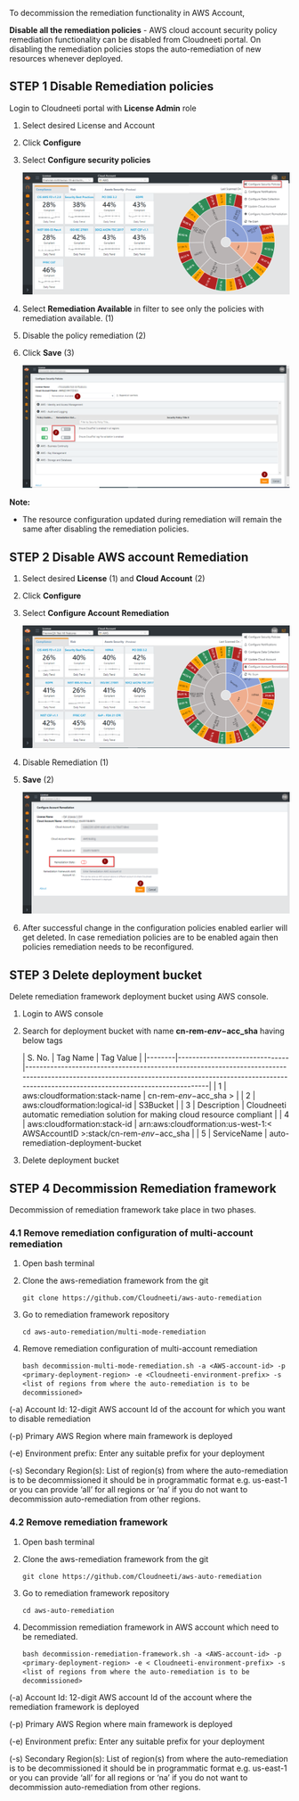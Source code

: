To decommission the remediation functionality in AWS Account,

**Disable all the remediation policies** - AWS cloud account security policy
remediation functionality can be disabled from Cloudneeti portal. On disabling
the remediation policies stops the auto-remediation of new resources whenever
deployed.

## STEP 1 Disable Remediation policies

Login to Cloudneeti portal with **License Admin** role

1.  Select desired License and Account

2.  Click **Configure**

3. Select **Configure security policies**

    ![Decommission of remediation](.././images/cloudneetiRemediation/AWS_RemediationStep5.3.png#thumbnail_1)

4. Select **Remediation Available** in filter to see only the policies with
    remediation available. (1)

5. Disable the policy remediation (2)

6. Click **Save** (3)

    ![Decommission of remediation](.././images/cloudneetiRemediation/AWS_RemediationStep5.4.png#thumbnail_1)

**Note:**

-   The resource configuration updated during remediation will remain the same
    after disabling the remediation policies.

## STEP 2 Disable AWS account Remediation

1.  Select desired **License** (1) and **Cloud Account** (2)

2.  Click **Configure**

3.  Select **Configure Account Remediation**

    ![Disable AWS account Remediation](.././images/cloudneetiRemediation/AWS_RemediationStep5.5.png#thumbnail_1)

4. Disable Remediation (1)

5. **Save** (2)

    ![Disable AWS account Remediation](.././images/cloudneetiRemediation/AWS_Decommission.png#thumbnail_1)


6. After successful change in the configuration policies enabled earlier will get deleted.
  In case remediation policies are to be enabled again then policies
  remediation needs to be reconfigured.


## STEP 3 Delete deployment bucket
 
Delete remediation framework deployment bucket using AWS console.

1. Login to AWS console

2. Search for deployment bucket with name **cn-rem-$env-$acc_sha** having below tags

    | S. No. | Tag Name                      | Tag Value                                                                                                                                                                                             |
|--------|-------------------------------|-------------------------------------------------------------------------------------------------------------------------------------------------------------------------------------------------------|
| 1      | aws:cloudformation:stack-name | cn-rem-$env-$acc_sha >                                                                                                                    |
| 2      | aws:cloudformation:logical-id | S3Bucket                                                                                                                                                                                              |
| 3      | Description                   | Cloudneeti automatic remediation solution for making cloud resource compliant                                                                                                                         |
| 4      | aws:cloudformation:stack-id   | arn:aws:cloudformation:us-west-1:< AWSAccountID >:stack/cn-rem-$env-$acc_sha   |
| 5      | ServiceName                   | auto-remediation-deployment-bucket       

3. Delete deployment bucket

## STEP 4 Decommission Remediation framework

Decommission of remediation framework take place in two phases.

### 4.1 Remove remediation configuration of multi-account remediation

1.  Open bash terminal

2.  Clone the aws-remediation framework from the git

        git clone https://github.com/Cloudneeti/aws-auto-remediation

3.  Go to remediation framework repository

        cd aws-auto-remediation/multi-mode-remediation

4.	Remove remediation configuration of multi-account remediation

        bash decommission-multi-mode-remediation.sh -a <AWS-account-id> -p <primary-deployment-region> -e <Cloudneeti-environment-prefix> -s <list of regions from where the auto-remediation is to be decommissioned>

(-a) Account Id: 12-digit AWS account Id of the account for which you want to disable remediation 

(-p) Primary AWS Region where main framework is deployed

(-e) Environment prefix: Enter any suitable prefix for your deployment

(-s) Secondary Region(s): List of region(s) from where the auto-remediation is to be decommissioned it should be in programmatic format e.g. us-east-1 or you can provide  ‘all’ for all regions or ‘na’ if you do not want to decommission auto-remediation from other regions.



### 4.2 Remove remediation framework

1.  Open bash terminal

2.  Clone the aws-remediation framework from the git

        git clone https://github.com/Cloudneeti/aws-auto-remediation

3.  Go to remediation framework repository

        cd aws-auto-remediation 

4.  Decommission remediation framework in AWS account which need to be remediated.

        bash decommission-remediation-framework.sh -a <AWS-account-id> -p <primary-deployment-region> -e < Cloudneeti-environment-prefix> -s <list of regions from where the auto-remediation is to be decommissioned>

(-a) Account Id: 12-digit AWS account Id of the account where the remediation framework is deployed 

(-p) Primary AWS Region where main framework is deployed

(-e) Environment prefix: Enter any suitable prefix for your deployment

(-s) Secondary Region(s): List of region(s) from where the auto-remediation is to be decommissioned it should be in programmatic format e.g. us-east-1 or you can provide  ‘all’ for all regions or ‘na’ if you do not want to decommission auto-remediation from other regions.
